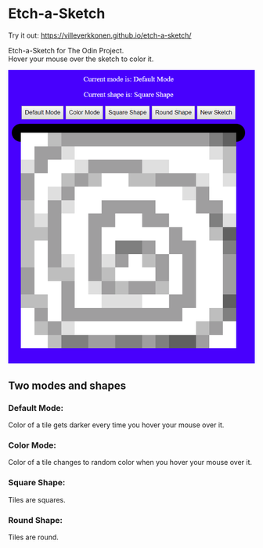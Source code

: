# Etch-a-Sketch

Try it out: https://villeverkkonen.github.io/etch-a-sketch/

Etch-a-Sketch for The Odin Project.
<br />
Hover your mouse over the sketch to color it.

![etch-a-sketch](https://github.com/villeverkkonen/etch-a-sketch/blob/master/etch-a-sketch.png)

## Two modes and shapes

### Default Mode:
Color of a tile gets darker every time you hover your mouse over it.

### Color Mode:
Color of a tile changes to random color when you hover your mouse over it.

### Square Shape:
Tiles are squares.

### Round Shape:
Tiles are round.
